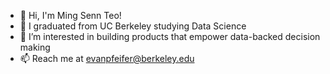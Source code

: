<!--
**MSTeo01/MSTeo01** is a ✨ _special_ ✨ repository because its `README.md` (this file) appears on your GitHub profile.

Here are some ideas to get you started:

- 🔭 I’m currently working on ...
- 🌱 I’m currently learning ...
- 👯 I’m looking to collaborate on ...
- 🤔 I’m looking for help with ...
- 💬 Ask me about ...
- 📫 How to reach me: ...
- 😄 Pronouns: ...
- ⚡ Fun fact: ...
-->

- 👋 Hi, I'm Ming Senn Teo!
- 🌱 I graduated from UC Berkeley studying Data Science
- 🔭 I’m interested in building products that empower data-backed decision making
- 📫 Reach me at evanpfeifer@berkeley.edu

